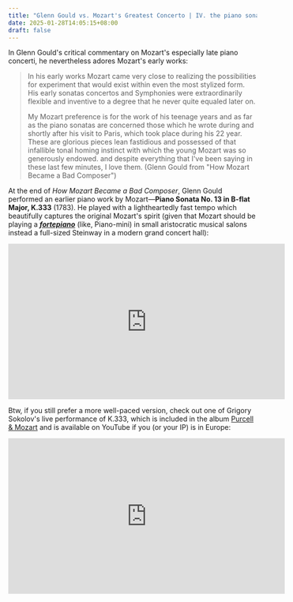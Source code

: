 ```yaml
---
title: "Glenn Gould vs. Mozart's Greatest Concerto | IV. the piano sonata that Glenn recommends (K.333)"
date: 2025-01-28T14:05:15+08:00
draft: false
---
```


In Glenn Gould's critical commentary on Mozart's especially late piano concerti, he nevertheless adores Mozart's early works:

> In his early works Mozart came very close to realizing the possibilities for experiment that would exist within even the most stylized form. His early sonatas concertos and Symphonies were extraordinarily flexible and inventive to a degree that he never quite equaled later on.
>
> My Mozart preference is for the work of his teenage years and as far as the piano sonatas are concerned those which he wrote during and shortly after his visit to Paris, which took place during his 22 year. These are glorious pieces lean fastidious and possessed of that infallible tonal homing instinct with which the young Mozart was so generously endowed. and despite everything that I've been saying in these last few minutes, I love them. (Glenn Gould from "How Mozart Became a Bad Composer")

At the end of *How Mozart Became a Bad Composer*, Glenn Gould performed an earlier piano work by Mozart—**Piano Sonata No. 13 in B-flat Major, K.333** (1783). He played with a lightheartedly fast tempo which beautifully captures the original Mozart's spirit (given that Mozart should be playing a ***[fortepiano](https://en.wikipedia.org/wiki/Fortepiano#:~:text=February%202019,to%20the%20early%2019th%20century.)*** (like, Piano-mini) in small aristocratic musical salons instead a full-sized Steinway in a modern grand concert hall):

<iframe width="560" height="315" align="center" src="https://www.youtube.com/embed/Zf9pG_ZR0kA?si=3yMPuEmNeMWZDva4" title="YouTube video player" frameborder="0" allow="accelerometer; autoplay; clipboard-write; encrypted-media; gyroscope; picture-in-picture; web-share" referrerpolicy="strict-origin-when-cross-origin" allowfullscreen></iframe>

Btw, if you still prefer a more well-paced version, check out one of Grigory Sokolov's live performance of K.333, which is included in the album [Purcell & Mozart](https://store.deutschegrammophon.com/en/products/grigory-sokolov-purcell-mozart) and is available on YouTube if you (or your IP) is in Europe:

<iframe width="560" height="315" align="center" src="https://www.youtube-nocookie.com/embed/91lMTkcDhts?si=GbtSvd6p3L1-huPX" title="YouTube video player" frameborder="0" allow="accelerometer; autoplay; clipboard-write; encrypted-media; gyroscope; picture-in-picture; web-share" referrerpolicy="strict-origin-when-cross-origin" allowfullscreen></iframe>
